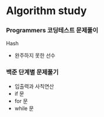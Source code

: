 # Algorithm study

### Programmers 코딩테스트 문제풀이

  Hash
  - 완주하지 못한 선수

### 백준 단계별 문제풀기
  - 입출력과 사칙연산
  - if 문
  - for 문
  - while 문
  

